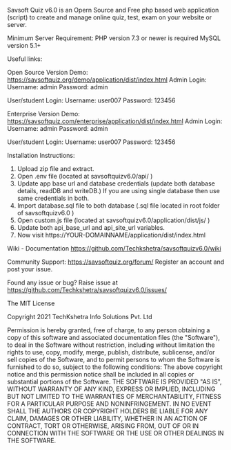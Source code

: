 Savsoft Quiz v6.0 is an Opern Source and Free php based web application (script) to create and manage online quiz, test, exam on your website or server.


Minimum Server Requirement:
PHP version 7.3 or newer is required
MySQL  version 5.1+



Useful links:

Open Source Version Demo: https://savsoftquiz.org/demo/application/dist/index.html
Admin Login:
Username: admin
Password: admin

User/student Login:
Username:  user007
Password:  123456


Enterprise Version Demo: https://savsoftquiz.com/enterprise/application/dist/index.html
Admin Login:
Username: admin
Password: admin

User/student Login:
Username:  user007
Password:  123456


Installation Instructions: 
1) Upload zip file and extract.
2) Open .env file (located at savsoftquizv6.0/api/ ) 
3) Update app base url and database credentials (update both database details, readDB and writeDB.) If you are using single database then use same credentials in both.
4) Import database.sql file to both database (.sql file located in root folder of savsoftquizv6.0 )
5) Open custom.js file (located at savsoftquizv6.0/application/dist/js/ )
6) Update both api_base_url and api_site_url variables.
7) Now visit https://YOUR-DOMAINNAME/application/dist/index.html


Wiki - Documentation
https://github.com/Techkshetra/savsoftquizv6.0/wiki


Community Support:
https://savsoftquiz.org/forum/
Register an account and post your issue.


Found any issue or bug?
Raise issue at https://github.com/Techkshetra/savsoftquizv6.0/issues/




The MIT License

Copyright 2021 TechKshetra Info Solutions Pvt. Ltd

Permission is hereby granted, free of charge, to any person obtaining a copy of this software and associated documentation files (the "Software"), to deal in the Software without restriction, including without limitation the rights to use, copy, modify, merge, publish, distribute, sublicense, and/or sell copies of the Software, and to permit persons to whom the Software is furnished to do so, subject to the following conditions:
The above copyright notice and this permission notice shall be included in all copies or substantial portions of the Software.
THE SOFTWARE IS PROVIDED "AS IS", WITHOUT WARRANTY OF ANY KIND, EXPRESS OR IMPLIED, INCLUDING BUT NOT LIMITED TO THE WARRANTIES OF MERCHANTABILITY, FITNESS FOR A PARTICULAR PURPOSE AND NONINFRINGEMENT. IN NO EVENT SHALL THE AUTHORS OR COPYRIGHT HOLDERS BE LIABLE FOR ANY CLAIM, DAMAGES OR OTHER LIABILITY, WHETHER IN AN ACTION OF CONTRACT, TORT OR OTHERWISE, ARISING FROM, OUT OF OR IN CONNECTION WITH THE SOFTWARE OR THE USE OR OTHER DEALINGS IN THE SOFTWARE.

